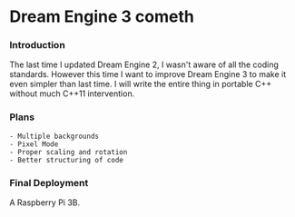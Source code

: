 # Dream Engine 3 cometh

### Introduction

The last time I updated Dream Engine 2, I wasn't aware of all the coding standards. However this time I want to improve Dream Engine 3 to make it even simpler than last time. I will write the entire thing in portable C++ without much C++11 intervention. 

### Plans

    - Multiple backgrounds
    - Pixel Mode
    - Proper scaling and rotation
    - Better structuring of code

### Final Deployment

A Raspberry Pi 3B. 
